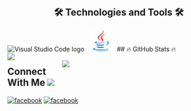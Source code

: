 <h2 align="center">🛠 Technologies and Tools 🛠</h2>
<span><img src="https://img.shields.io/badge/VS%20Code-282C34?logo=visual-studio-code&logoColor=007ACC" alt="Visual Studio Code logo" title="Visual Studio Code" height="25" /></span>
&nbsp;
<span><img src="https://raw.githubusercontent.com/devicons/devicon/master/icons/java/java-original.svg" alt="java" width="50" height="50"/></span>
&nbsp;
## 🔥 GitHub Stats 🔥
<br>
<div align=center>
  <a href="#" title="Github stats">
    <img width="420" align="left" src="https://github-readme-stats.vercel.app/api?username=trankimphu0609&show_icons=true&theme=dracula" />
  </a>
  <a href="#" title="Most Used Languages">
    <img align="right" width="380" src="https://github-readme-stats.vercel.app/api/top-langs/?username=trankimphu0609&hide=c%23,powershell,Mathematica,Ruby,Objective-C,Objective-C%2b%2b,Cuda&title_color=61dafb&text_color=ffffff&icon_color=61dafb&bg_color=20232a&langs_count=8&layout=compact&border_color=61dafb" />
  </a>
</div>







## Connect With Me <img src="https://media.giphy.com/media/hvRJCLFzcasrR4ia7z/giphy.gif" width="5px"></a>
<a href="https://www.facebook.com/trankimphu0609/" target="blank"><img align="center" src="https://img.shields.io/badge/Facebook-1877F2?style=for-the-badge&logo=facebook&logoColor=white" alt="facebook"/></a>
<a href="https://www.instagram.com/trankimphu0609/" target="blank"><img align="center" src="https://img.shields.io/badge/Instagram-fd009b?style=for-the-badge&logo=instagram&logoColor=white" alt="facebook"/></a>
